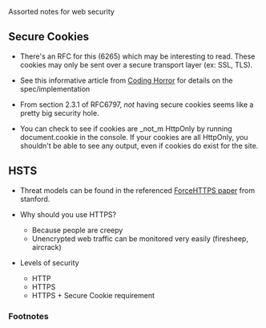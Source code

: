 Assorted notes for web security

## Secure Cookies
- There's an RFC for this (6265) which may be interesting to read.  These cookies may only be sent over a secure transport layer (ex: SSL, TLS).

- See this informative article from [Coding Horror][1] for details on the spec/implementation

- From section 2.3.1 of RFC6797, _not_ having secure cookies seems like a pretty big security hole.

- You can check to see if cookies are _not_m HttpOnly by running document.cookie in the console.  If your cookies are all HttpOnly, you shouldn't be able to see any output, even if cookies do exist for the site.

## HSTS
- Threat models can be found in the referenced [ForceHTTPS paper][0] from stanford.

- Why should you use HTTPS?
	- Because people are creepy
	- Unencrypted web traffic can be monitored very easily (firesheep, aircrack)


- Levels of security
	- HTTP
	- HTTPS
	- HTTPS + Secure Cookie requirement

### Footnotes

[0]:https://crypto.stanford.edu/forcehttps/forcehttps.pdf
[1]:https://crypto.stanford.edu/forcehttps/forcehttps.pdf